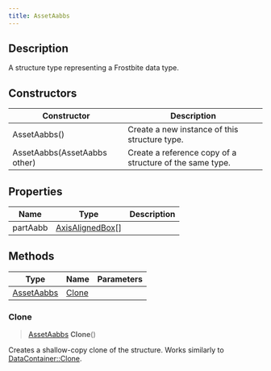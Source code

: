 ```yaml
---
title: AssetAabbs
---
```

## Description

A structure type representing a Frostbite data type.

## Constructors

| Constructor                  | Description                                              |
| ---------------------------- | -------------------------------------------------------- |
| AssetAabbs()                 | Create a new instance of this structure type.            |
| AssetAabbs(AssetAabbs other) | Create a reference copy of a structure of the same type. |

## Properties

| Name     | Type                                                      | Description |
| -------- | --------------------------------------------------------- | ----------- |
| partAabb | [AxisAlignedBox](/vext/ref/shared/class/axisalignedbox)\[\] |             |

## Methods

| Type                     | Name            | Parameters |
| ------------------------ | --------------- | ---------- |
| [AssetAabbs](AssetAabbs) | [Clone](#clone) |            |

### Clone

> [AssetAabbs](AssetAabbs) **Clone**()

Creates a shallow-copy clone of the structure. Works similarly to [DataContainer::Clone](/vext/ref/shared/class/datacontainer#clone).
